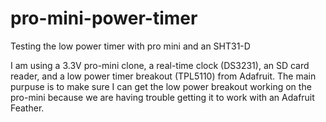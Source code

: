 # pro-mini-power-timer
Testing the low power timer with pro mini and an SHT31-D

I am using a 3.3V pro-mini clone, a real-time clock (DS3231), an SD card reader, and a low power timer breakout (TPL5110) from Adafruit.  The main purpuse is to make sure I can get the low power breakout working on the pro-mini because we are having trouble getting it to work with an Adafruit Feather.
